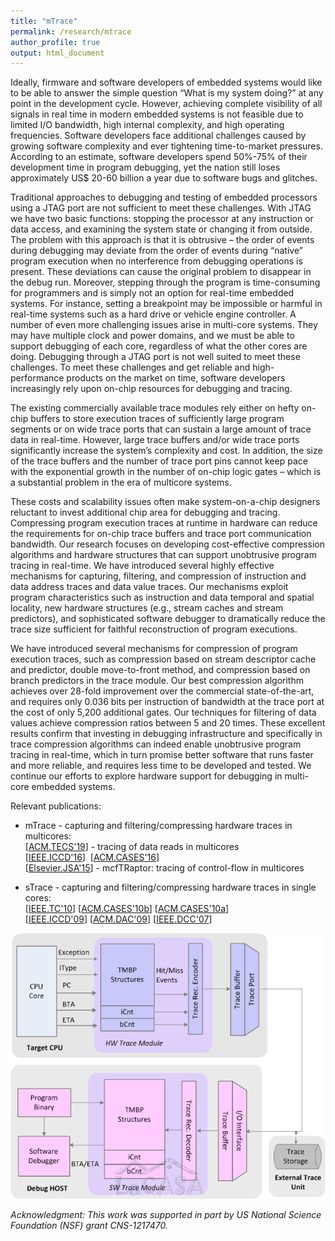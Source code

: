 ```yaml
---
title: "mTrace"
permalink: /research/mtrace
author_profile: true
output: html_document
---
```


Ideally, firmware and software developers of embedded systems would like to be able to answer the simple question 
“What is my system doing?” at any point in the development cycle. 
However, achieving complete visibility of all signals in real time in modern embedded systems is not feasible 
due to limited I/O bandwidth, high internal complexity, and high operating frequencies. 
Software developers face additional challenges caused by growing software complexity and 
ever tightening time-to-market pressures. 
According to an estimate, software developers spend 50%-75% of their development time in program debugging, 
yet the nation still loses approximately US$ 20-60 billion a year due to software bugs and glitches.

Traditional approaches to debugging and testing of embedded processors using 
a JTAG port are not sufficient to meet these challenges. 
With JTAG we have two basic functions: stopping the processor at any instruction or data access, 
and examining the system state or changing it from outside. 
The problem with this approach is that it is obtrusive – 
the order of events during debugging may deviate from the order of events during “native” program execution 
when no interference from debugging operations is present. 
These deviations can cause the original problem to disappear in the debug run. 
Moreover, stepping through the program is time-consuming for programmers and 
is simply not an option for real-time embedded systems. 
For instance, setting a breakpoint may be impossible or harmful in real-time systems 
such as a hard drive or vehicle engine controller. 
A number of even more challenging issues arise in multi-core systems. 
They may have multiple clock and power domains, 
and we must be able to support debugging of each core, 
regardless of what the other cores are doing. 
Debugging through a JTAG port is not well suited to meet these challenges. 
To meet these challenges and get reliable and high-performance products on the market on time, 
software developers increasingly rely upon on-chip resources for debugging and tracing.

The existing commercially available trace modules 
rely either on hefty on-chip buffers to store execution traces of sufficiently large program segments 
or on wide trace ports that can sustain a large amount of trace data in real-time. 
However, large trace buffers and/or wide trace ports significantly increase the system’s complexity and cost. 
In addition, the size of the trace buffers and the number of trace port pins cannot keep pace 
with the exponential growth in the number of on-chip logic gates – 
which is a substantial problem in the era of multicore systems.

These costs and scalability issues often make system-on-a-chip designers 
reluctant to invest additional chip area for debugging and tracing.
Compressing program execution traces at runtime in hardware can reduce the requirements 
for on-chip trace buffers and trace port communication bandwidth. 
Our research focuses on developing cost-effective compression algorithms and hardware structures 
that can support unobtrusive program tracing in real-time. 
We have introduced several highly effective mechanisms for capturing, filtering, and compression 
of instruction and data address traces and data value traces. 
Our mechanisms exploit program characteristics such as instruction and data temporal and spatial locality, 
new hardware structures (e.g., stream caches and stream predictors), and 
sophisticated software debugger to dramatically reduce the trace size 
sufficient for faithful reconstruction of program executions.

We have introduced several mechanisms for compression of program execution traces, 
such as compression based on stream descriptor cache and predictor, 
double move-to-front method, and compression based on branch predictors in the trace module. 
Our best compression algorithm achieves over 28-fold improvement over the commercial state-of-the-art, 
and requires only 0.036 bits per instruction of bandwidth at the trace port at the cost of only 5,200 additional gates. 
Our techniques for filtering of data values achieve compression ratios between 5 and 20 times. 
These excellent results confirm that investing in debugging infrastructure and 
specifically in trace compression algorithms can indeed enable unobtrusive program tracing in real-time, 
which in turn promise better software that runs faster and more reliable, and 
requires less time to be developed and tested. 
We continue our efforts to explore hardware support for debugging in multi-core embedded systems.


Relevant publications:
* mTrace - capturing and filtering/compressing hardware traces in multicores:   
\[[ACM.TECS'19](https://doi.org/10.1145/3322642)\] - tracing of data reads in multicores   
\[[IEEE.ICCD'16](../publications/files/mpam_iccd16.pdf)\] 
\[[ACM.CASES'16](../publications/files/05_3_Milenkovic_CASES16.pdf)\]   
\[[Elsevier.JSA'15](http://www.sciencedirect.com/science/article/pii/S1383762115000752)\] -
mcfTRaptor: tracing of control-flow in multicores   

* sTrace - capturing and filtering/compressing hardware traces in single cores:   
\[[IEEE.TC'10](../publications/files/milenkovic_TC10.pdf)\] 
\[[ACM.CASES'10b](../publications/files/vuam_cases10b.pdf)\] 
\[[ACM.CASES'10a](../publications/files/vuam_cases10a.pdf)\]    
\[[IEEE.ICCD'09](../publications/files/am_iccd09.pdf)\] 
\[[ACM.DAC'09](../publications/files/vuam_dac09.pdf)\] 
\[[IEEE.DCC'07](../publications/files/milenkovic_dcc07.pdf)\]   

![Trace Compressor Utilizing Trace Module Branch Predictor](../images/tmbp.png "Trace Compressor Utilizing Trace Module Branch Predictor")   

_Acknowledgment: This work was supported in part by US National Science
Foundation (NSF) grant CNS-1217470._